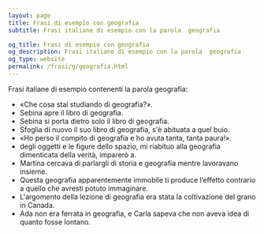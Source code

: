 ```yaml
---
layout: page
title: Frasi di esempio con geografia 
subtitle: Frasi italiane di esempio con la parola  geografia

og_title: Frasi di esempio con geografia 
og_description: Frasi italiane di esempio con la parola  geografia
og_type: website
permalink: /frasi/g/geografia.html
---
```


Frasi italiane di esempio contenenti la parola geografia:


- «Che cosa stai studiando di geografia?».
- Sebina apre il libro di geografia.
- Sebina si porta dietro solo il libro di geografia.
- Sfoglia di nuovo il suo libro di geografia, s'è abituata a quel buio.
- «Ho perso il compito di geografia e ho avuta tanta, tanta paura!».
- degli oggetti e le figure dello spazio, mi riabituo alla geografia dimenticata della verità, imparerò a.
- Martina cercava di parlargli di storia e geografia mentre lavoravano insieme.
- Questa geografia apparentemente immobile ti produce l’effetto contrario a quello che avresti potuto immaginare.
- L'argomento della lezione di geografia era stata la coltivazione del grano in Canada.
- Ada non era ferrata in geografia, e Carla sapeva che non aveva idea di quanto fosse lontano.
